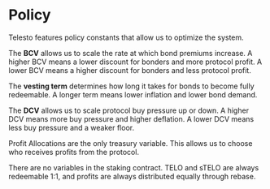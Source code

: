 # Policy

Telesto features policy constants that allow us to optimize the system.

The **BCV** allows us to scale the rate at which bond premiums increase. A higher BCV means a lower discount for bonders and more protocol profit. A lower BCV means a higher discount for bonders and less protocol profit.

The **vesting term** determines how long it takes for bonds to become fully redeemable. A longer term means lower inflation and lower bond demand.



The **DCV** allows us to scale protocol buy pressure up or down. A higher DCV means more buy pressure and higher deflation. A lower DCV means less buy pressure and a weaker floor.



Profit Allocations are the only treasury variable. This allows us to choose who receives profits from the protocol.



There are no variables in the staking contract. TELO and sTELO are always redeemable 1:1, and profits are always distributed equally through rebase.
